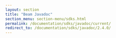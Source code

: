 ```yaml
---
layout: section
title: "Beam Javadoc"
section_menu: section-menu/sdks.html
permalink: /documentation/sdks/javadoc/current/
redirect_to: /documentation/sdks/javadoc/2.4.0/
---
```

